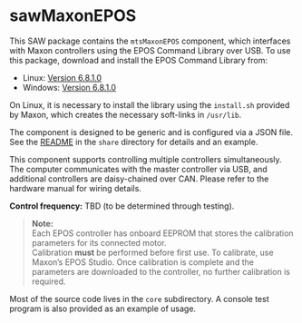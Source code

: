 # sawMaxonEPOS

This SAW package contains the `mtsMaxonEPOS` component, which interfaces with Maxon controllers using the EPOS Command Library over USB. To use this package, download and install the EPOS Command Library from:
  - Linux: [Version 6.8.1.0](https://www.maxongroup.com/medias/sys_master/root/8994700394526/EPOS-Linux-Library-En.zip)
  - Windows: [Version 6.8.1.0](https://www.maxongroup.com/medias/sys_master/root/8994700197918/EPOS-Windows-DLL-En.zip)

On Linux, it is necessary to install the library using the `install.sh` provided by Maxon, which creates the necessary soft-links in `/usr/lib`.

The component is designed to be generic and is configured via a JSON file.
See the [README](./core/share/README.md) in the `share` directory for details and an example.

This component supports controlling multiple controllers simultaneously. The computer communicates with the master controller via USB, and additional controllers are daisy-chained over CAN. Please refer to the hardware manual for wiring details.

**Control frequency:** TBD (to be determined through testing).

> **Note:**  
> Each EPOS controller has onboard EEPROM that stores the calibration parameters for its connected motor.  
> Calibration **must** be performed before first use. To calibrate, use Maxon’s EPOS Studio. Once calibration is complete and the parameters are downloaded to the controller, no further calibration is required.

Most of the source code lives in the `core` subdirectory. A console test program is also provided as an example of usage.
